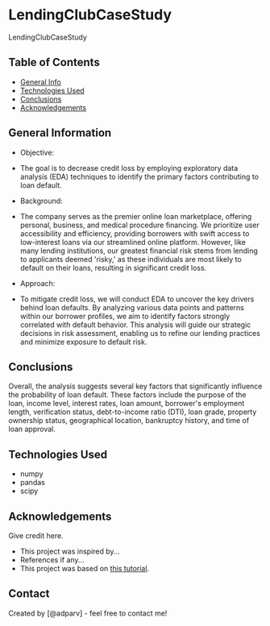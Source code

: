 # LendingClubCaseStudy
LendingClubCaseStudy

## Table of Contents
* [General Info](#general-information)
* [Technologies Used](#technologies-used)
* [Conclusions](#conclusions)
* [Acknowledgements](#acknowledgements)

## General Information
- Objective:
- The goal is to decrease credit loss by employing exploratory data analysis (EDA) techniques to identify the primary factors contributing to loan default.

- Background:
- The company serves as the premier online loan marketplace, offering personal, business, and medical procedure financing. We prioritize user accessibility and efficiency, providing borrowers with swift access to low-interest loans via our streamlined online platform. However, like many lending institutions, our greatest financial risk stems from lending to applicants deemed 'risky,' as these individuals are most likely to default on their loans, resulting in significant credit loss.

- Approach:
- To mitigate credit loss, we will conduct EDA to uncover the key drivers behind loan defaults. By analyzing various data points and patterns within our borrower profiles, we aim to identify factors strongly correlated with default behavior. This analysis will guide our strategic decisions in risk assessment, enabling us to refine our lending practices and minimize exposure to default risk.

<!-- You don't have to answer all the questions - just the ones relevant to your project. -->

## Conclusions
Overall, the analysis suggests several key factors that significantly influence the probability of loan default. These factors include the purpose of the loan, income level, interest rates, loan amount, borrower's employment length, verification status, debt-to-income ratio (DTI), loan grade, property ownership status, geographical location, bankruptcy history, and time of loan approval.

<!-- You don't have to answer all the questions - just the ones relevant to your project. -->


## Technologies Used
- numpy
- pandas
- scipy
  

<!-- As the libraries versions keep on changing, it is recommended to mention the version of library used in this project -->

## Acknowledgements
Give credit here.
- This project was inspired by...
- References if any...
- This project was based on [this tutorial](https://www.example.com).


## Contact
Created by [@adparv] - feel free to contact me!
